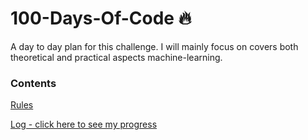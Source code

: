 # 100-Days-Of-Code 🔥
A day to day plan for this challenge. I will mainly focus on covers both theoretical and practical aspects machine-learning.  

### Contents

[Rules](https://github.com/Sabbir1996/100-Days-Of-ML-Code/blob/master/rules.md)

[Log - click here to see my progress](https://github.com/Sabbir1996/100-Days-Of-ML-Code/blob/master/100%20Days%20Of%20Code%20-%20Log.md)
